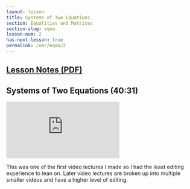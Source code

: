 ```yaml
---
layout: lesson
title: Systems of Two Equations
section: Equalities and Matrices
section-slug: eqma
lesson-num: 2
has-next-lesson: true
permalink: /oer/eqma/2
---
```



<h2>
<a href="/assets/oer/eqma/SystemsOfTwoEquations.pdf">
Lesson Notes (PDF)
</a>
</h2>


<h2>Systems of Two Equations (40:31)</h2>
<div class="youtube-wrapper">
<iframe class="video" src="https://www.youtube.com/embed/vjAbvx0ns2U" allow="accelerometer; autoplay; encrypted-media; gyroscope; picture-in-picture" allowfullscreen="" frameborder="0"></iframe>
</div>
<p>This was one of the first video lectures I made so I had the least editing experience to lean on.
Later video lectures are broken up into multiple smaller videos and have a higher level of editing.
</p>

